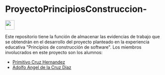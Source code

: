 <h1>ProyectoPrincipiosConstruccion- </h1>

<img src="http://colaboracion.uv.mx/afbg-combas/imagenespublicas/Flor1024x768SinFondo.png" width="30" height="30"/>

Este repositorio tiene la función de almacenar las evidencias de trabajo que se obtendrán en el desarrollo del proyecto planteado en la experiencia educativa "Principios de construcción de software". Los miembros involucrados en este proyecto son los alumnos: 

- [Primitivo Cruz Hernandez](https://github.com/PrimitivoCruzHernandez)
- [Adolfo Angel de la Cruz Diaz](https://github.com/AdolfoA98)  
